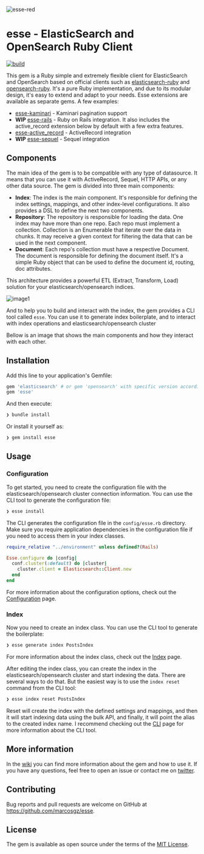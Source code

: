 ![esse-red](https://user-images.githubusercontent.com/18994/186032704-f1c9ce86-a41a-41ae-a224-30f4b382c012.png)


# esse - ElasticSearch and OpenSearch Ruby Client

[![build](https://github.com/marcosgz/esse/actions/workflows/build.yml/badge.svg)](https://github.com/marcosgz/esse/actions/workflows/build.yml)

This gem is a Ruby simple and extremely flexible client for ElasticSearch and OpenSearch based on official clients such as [elasticsearch-ruby](https://github.com/elastic/elasticsearch-ruby) and [opensearch-ruby](https://github.com/opensearch-project/opensearch-ruby). It's a pure Ruby implementation, and due to its modular design, it's easy to extend and adapt to your needs. Esse extensions are available as separate gems. A few examples:

- [esse-kaminari](https://github.com/marcosgz/esse-kaminari) - Kaminari pagination support
- **WIP** [esse-rails](https://github.com/marcosgz/esse-rails) - Ruby on Rails integration. It also includes the active_record extension below by default with a few extra features.
- [esse-active_record](https://github.com/marcosgz/esse-active_record) - ActiveRecord integration
- **WIP** [esse-sequel](https://github.com/marcosgz/esse-sequel) - Sequel integration

## Components

The main idea of the gem is to be compatible with any type of datasource. It means that you can use it with ActiveRecord, Sequel, HTTP APIs, or any other data source. The gem is divided into three main components:

* **Index**: The index is the main component. It's responsible for defining the index settings, mappings, and other index-level configurations. It also provides a DSL to define the next two components.
* **Repository**: The repository is responsible for loading the data. One index may have more than one repo. Each repo must implement a collection. Collection is an Enumerable that iterate over the data in chunks. It may receive a given context for filtering the data that can be used in the next component.
* **Document**: Each repo's collection must have a respective Document. The document is responsible for defining the document itself. It's a simple Ruby object that can be used to define the document id, routing, doc attributes.

This architecture provides a powerful ETL (Extract, Transform, Load) solution for your elasticsearch/opensearch indices.

![image1](https://github.com/marcosgz/esse/assets/18994/7d77c2a3-f71e-4a92-bc19-68690f8206dc)

And to help you to build and interact with the index, the gem provides a CLI tool called `esse`. You can use it to generate index boilerplate, and to interact with index operations and elasticsearch/opensearch cluster

Bellow is an image that shows the main components and how they interact with each other.

## Installation

Add this line to your application's Gemfile:

```ruby
gem 'elasticsearch' # or gem 'opensearch' with specific version according to your needs
gem 'esse'
```

And then execute:

```bash
❯ bundle install
```

Or install it yourself as:

```bash
❯ gem install esse
```

## Usage

### Configuration
To get started, you need to create the configuration file with the elasticsearch/opensearch cluster connection information. You can use the CLI tool to generate the configuration file:

```bash
❯ esse install
```

The CLI generates the configuration file in the `config/esse.rb` directory. Make sure you require application dependencies in the configuration file if you need to access them in your index classes.

```ruby
require_relative "../environment" unless defined?(Rails)

Esse.configure do |config|
  conf.cluster(:default) do |cluster|
    cluster.client = Elasticsearch::Client.new
  end
end
```

For more information about the configuration options, check out the [Configuration](wiki/Configuration) page.

### Index

Now you need to create an index class. You can use the CLI tool to generate the boilerplate:

```bash
❯ esse generate index PostsIndex
```

For more information about the index class, check out the [Index](wiki/Index) page.

After editing the index class, you can create the index in the elasticsearch/opensearch cluster and start indexing the data. There are several ways to do that. But the easiest way is to use the `index reset` command from the CLI tool:

```bash
❯ esse index reset PostsIndex
```

Reset will create the index with the defined settings and mappings, and then it will start indexing data using the bulk API, and finally, it will point the alias to the created index name. I recommend checking out the [CLI](wiki/CLI) page for more information about the CLI tool.

## More information

In the [wiki](wiki) you can find more information about the gem and how to use it. If you have any questions, feel free to open an issue or contact me on [twitter](https://twitter.com/marcosgz).

<!-- I also recommend checking out the [example rails app](https://github.com/marcosgz/esse-rails-example) that uses esse-rails -->

## Contributing

Bug reports and pull requests are welcome on GitHub at https://github.com/marcosgz/esse.


## License

The gem is available as open source under the terms of the [MIT License](https://opensource.org/licenses/MIT).
